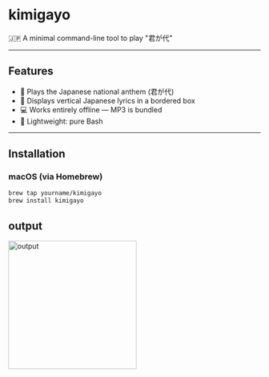 # kimigayo

🇯🇵 A minimal command-line tool to play "君が代"

---

## Features

- 🎵 Plays the Japanese national anthem (君が代)
- 🧱 Displays vertical Japanese lyrics in a bordered box
- 💻 Works entirely offline — MP3 is bundled
- 🐚 Lightweight: pure Bash

---

## Installation

### macOS (via Homebrew)

```sh
brew tap yourname/kimigayo
brew install kimigayo
```

## output
<img width="256" alt="output" src="https://github.com/user-attachments/assets/ae35746f-d646-4fb4-9002-e08febc40070" />
